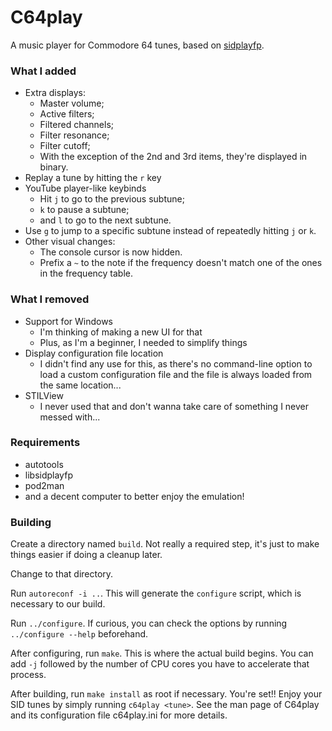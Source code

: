 # C64play

A music player for Commodore 64 tunes, based on [sidplayfp](https://github.com/libsidplayfp/sidplayfp).

### What I added

- Extra displays:
  - Master volume;
  - Active filters;
  - Filtered channels;
  - Filter resonance;
  - Filter cutoff;
  - With the exception of the 2nd and 3rd items, they're displayed in binary.
- Replay a tune by hitting the `r` key
- YouTube player-like keybinds
  - Hit `j` to go to the previous subtune;
  - `k` to pause a subtune;
  - and `l` to go to the next subtune.
- Use `g` to jump to a specific subtune instead of repeatedly hitting `j` or `k`.
- Other visual changes:
  - The console cursor is now hidden.
  - Prefix a `~` to the note if the frequency doesn't match one of
    the ones in the frequency table.

### What I removed

- Support for Windows
  - I'm thinking of making a new UI for that
  - Plus, as I'm a beginner, I needed to simplify things
- Display configuration file location
  - I didn't find any use for this, as there's no command-line option
    to load a custom configuration file and the file is always loaded
	from the same location...
- STILView
  - I never used that and don't wanna take care of something I never
    messed with...

### Requirements

- autotools
- libsidplayfp
- pod2man
- and a decent computer to better enjoy the emulation!

### Building

Create a directory named `build`. Not really a required step, it's just
to make things easier if doing a cleanup later.

Change to that directory.

Run `autoreconf -i ..`. This will generate the `configure` script,
which is necessary to our build.

Run `../configure`. If curious, you can check the options by running
`../configure --help` beforehand.

After configuring, run `make`. This is where the actual build begins.
You can add `-j` followed by the number of CPU cores you have to
accelerate that process.

After building, run `make install` as root if necessary.
You're set!! Enjoy your SID tunes by simply running `c64play <tune>`.
See the man page of C64play and its configuration file c64play.ini
for more details.
